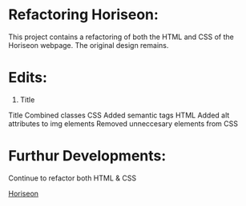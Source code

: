 # Refactoring Horiseon:
This project contains a refactoring of both the HTML and CSS of the Horiseon webpage. The original design remains.

# Edits:
<ol>
  <li>Title</li>
</ol>  
  
Title
Combined classes CSS
Added semantic tags HTML
Added alt attributes to img elements
Removed unneccesary elements from CSS

# Furthur Developments:
Continue to refactor both HTML & CSS

[Horiseon](https://keepthelidontight.github.io/Refactoring/)
